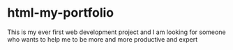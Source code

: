 # html-my-portfolio
This is my ever first web development project and I am looking for someone who wants to help me to be more and more productive and expert

